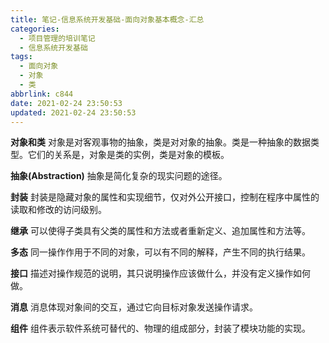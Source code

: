 ```yaml
---
title: 笔记-信息系统开发基础-面向对象基本概念-汇总
categories:
  - 项目管理的培训笔记
  - 信息系统开发基础
tags:
  - 面向对象
  - 对象
  - 类
abbrlink: c844
date: 2021-02-24 23:50:53
updated: 2021-02-24 23:50:53
---
```


**对象和类**
对象是对客观事物的抽象，类是对对象的抽象。类是一种抽象的数据类型。它们的关系是，对象是类的实例，类是对象的模板。

**抽象(Abstraction)**
抽象是简化复杂的现实问题的途径。

**封装**
封装是隐藏对象的属性和实现细节，仅对外公开接口，控制在程序中属性的读取和修改的访问级别。

**继承**
可以使得子类具有父类的属性和方法或者重新定义、追加属性和方法等。

**多态**
同一操作作用于不同的对象，可以有不同的解释，产生不同的执行结果。

**接口**
描述对操作规范的说明，其只说明操作应该做什么，并没有定义操作如何做。

**消息**
消息体现对象间的交互，通过它向目标对象发送操作请求。

**组件**
组件表示软件系统可替代的、物理的组成部分，封装了模块功能的实现。
